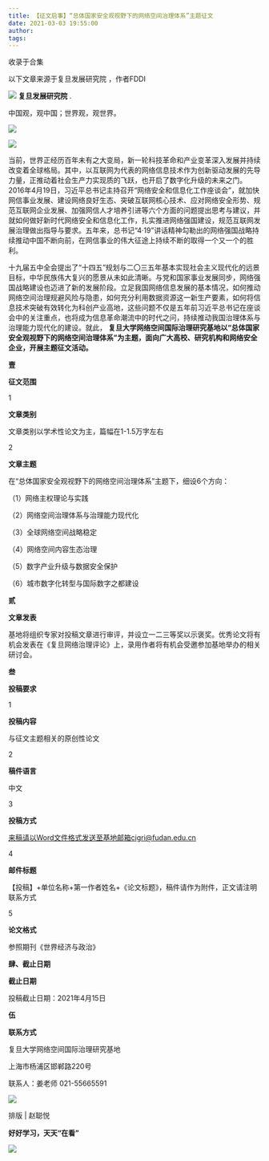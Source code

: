 ```yaml
---
title: 【征文启事】“总体国家安全观视野下的网络空间治理体系”主题征文
date: 2021-03-03 19:55:00
author: 
tags: 
---
```



收录于合集

以下文章来源于复旦发展研究院 ，作者FDDI

![](/images/1190/2.png) **复旦发展研究院** .

中国观，观中国；世界观，观世界。

![](/images/1190/3.jpeg)

  

![](/images/1190/4.png)

  

当前，世界正经历百年未有之大变局，新一轮科技革命和产业变革深入发展并持续改变着全球格局。其中，以互联网为代表的网络信息技术作为创新驱动发展的先导力量，正推动着社会生产力实现质的飞跃，也开启了数字化升级的未来之门。2016年4月19日，习近平总书记主持召开“网络安全和信息化工作座谈会”，就加快网信事业发展、建设网络良好生态、突破互联网核心技术、应对网络安全形势、规范互联网企业发展、加强网信人才培养引进等六个方面的问题提出思考与建议，并就如何做好新时代网络安全和信息化工作，扎实推进网络强国建设，规范互联网发展治理做出指导与要求。五年来，总书记“4·19”讲话精神勾勒出的网络强国战略持续推动中国不断向前，在网信事业的伟大征途上持续不断的取得一个又一个的胜利。  

  

十九届五中全会提出了“十四五”规划与二〇三五年基本实现社会主义现代化的远景目标，中华民族伟大复兴的愿景从未如此清晰。与党和国家事业发展同步，网络强国战略建设也迈进了新的发展阶段。立足我国网络信息发展的基本情况，如何推动网络空间治理规避风险与隐患，如何充分利用数据资源这一新生产要素，如何将信息技术突破有效转化为科创产业高地，这些问题不仅是五年前习近平总书记在座谈会中的关注重点，也将成为信息革命潮流中的时代之问，持续推动我国治理体系与治理能力现代化的建设。就此，
**复旦大学网络空间国际治理研究基地以“总体国家安全观视野下的网络空间治理体系”为主题，面向广大高校、研究机构和网络安全企业，开展主题征文活动。**

  

 **壹**

 **征文范围**

  

1

 **文章类别**

文章类别以学术性论文为主，篇幅在1-1.5万字左右

2

 **文章主题**

在“总体国家安全观视野下的网络空间治理体系”主题下，细设6个方向：

（1）网络主权理论与实践

（2）网络空间治理体系与治理能力现代化

（3）全球网络空间战略稳定

（4）网络空间内容生态治理

（5）数字产业升级与数据安全保护

（6）城市数字化转型与国际数字之都建设

  

 **贰**

 **文章发表**

基地将组织专家对投稿文章进行审评，并设立一二三等奖以示褒奖。优秀论文将有机会发表在《复旦网络治理评论》上，录用作者将有机会受邀参加基地举办的相关研讨会。  

  

 **叁**

 **投稿要求**

1

 **投稿内容**

与征文主题相关的原创性论文

2

 **稿件语言**

中文

3

 **投稿方式**

来稿请以Word文件格式发送至基地邮箱cigri@fudan.edu.cn

4

 **邮件标题**

【投稿】+单位名称+第一作者姓名+《论文标题》，稿件请作为附件，正文请注明联系方式

5

 **论文格式**

参照期刊《世界经济与政治》

  

 **肆、截止日期**

 **截止日期**

投稿截止日期：2021年4月15日  

  

 **伍**

 **联系方式**

复旦大学网络空间国际治理研究基地  

上海市杨浦区邯郸路220号

联系人：姜老师 021-55665591

  

![](/images/1190/5.jpeg)

  

排版 | 赵聪悦

  

  

**好好学习，天天“在看”**<img src='/images/1190/6.gif' width='17' height='17' />

![](/images/1190/7.png)


